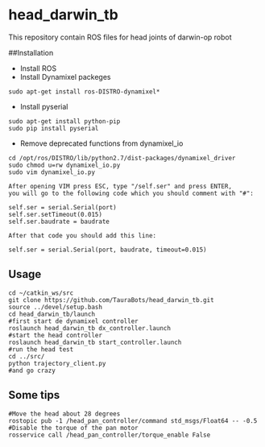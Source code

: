 # head_darwin_tb
This repository contain ROS files for head joints of darwin-op robot

##Installation

- Install ROS
- Install Dynamixel packeges

```
sudo apt-get install ros-DISTRO-dynamixel*
```
* Install pyserial
```
sudo apt-get install python-pip
sudo pip install pyserial 
```
* Remove deprecated functions from dynamixel_io

```
cd /opt/ros/DISTRO/lib/python2.7/dist-packages/dynamixel_driver
sudo chmod u=rw dynamixel_io.py
sudo vim dynamixel_io.py

After opening VIM press ESC, type "/self.ser" and press ENTER, 
you will go to the following code which you should comment with "#":

self.ser = serial.Serial(port)
self.ser.setTimeout(0.015)
self.ser.baudrate = baudrate

After that code you should add this line:

self.ser = serial.Serial(port, baudrate, timeout=0.015)
```

## Usage
```
cd ~/catkin_ws/src
git clone https://github.com/TauraBots/head_darwin_tb.git
source ../devel/setup.bash
cd head_darwin_tb/launch
#first start de dynamixel controller
roslaunch head_darwin_tb dx_controller.launch
#start the head controller
roslaunch head_darwin_tb start_controller.launch
#run the head test
cd ../src/
python trajectory_client.py
#and go crazy
```

## Some tips
```
#Move the head about 28 degrees
rostopic pub -1 /head_pan_controller/command std_msgs/Float64 -- -0.5
#Disable the torque of the pan motor
rosservice call /head_pan_controller/torque_enable False

```



